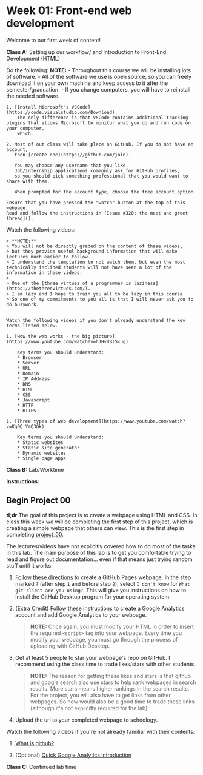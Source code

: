 # Week 01: Front-end web development

Welcome to our first week of content! 

**Class A:** Setting up our workflow/ and Introduction to Front-End Development (HTML)

Do the following:
    **NOTE:**
    - Throughout this course we will be installing lots of software.
    - All of the software we use is open source, so you can freely download it on your own machine and keep access to it after the semester/graduation.
    - If you change computers, you will have to reinstall the needed software.

    1. [Install Microsoft's VSCode](https://code.visualstudio.com/Download).
        The only difference is that VSCode contains additional tracking plugins that allows Microsoft to monitor what you do and run code on your computer,
        which.

    2. Most of out class will take place on GitHub. If you do not have an account,
       then.[create one](https://github.com/join).

       You may choose any username that you like.
       Job/internship applications commonly ask for GitHub profiles,
       so you should pick something professional that you would want to share with them.

       When prompted for the account type, choose the free account option.
    
    Ensure that you have pressed the "watch" button at the top of this webpage.
    Read and follow the instructions in [Issue #320: the meet and greet thread]().


Watch the following videos:

    > **NOTE:**
    > You will not be directly graded on the content of these videos,
    > but they provide useful background information that will make lectures much easier to follow.
    > I understand the temptation to not watch them, but even the most technically inclined students will not have seen a lot of the information in these videos.
    >
    > One of the [three virtues of a programmer is laziness](https://thethreevirtues.com/).
    > I am lazy and I hope to train you all to be lazy in this course. 
    > So one of my commitments to you all is that I will never ask you to do busywork.


    Watch the following videos if you don't already understand the key terms listed below.

    1. [How the web works - the big picture](https://www.youtube.com/watch?v=hJHvdBlSxug)

        Key terms you should understand:
        * Browser
        * Server
        * URL
        * Domain
        * IP Address
        * DNS
        * HTML
        * CSS
        * Javascript
        * HTTP
        * HTTPS

    1. [Three types of web development](https://www.youtube.com/watch?v=Kg0Q_YaQ3Gk)

        Key terms you should understand:
        * Static websites
        * Static site generator
        * Dynamic websites
        * Single page apps




**Class B:** Lab/Worktime 

**Instructions:**

## Begin Project 00

**tl;dr**
The goal of this project is to create a webpage using HTML and CSS. In class this week we will be completing the first step of this project, which is creating a simple webpage that others can view.
This is the first step in completing [project\_00](/project_00_basic_webpage/).

The lectures/videos have not explicitly covered how to do most of the tasks in this lab.
The main purpose of this lab is to get you comfortable trying to read and figure out documentation...
even if that means just trying random stuff until it works.

1. [Follow these directions](https://pages.github.com/) to create a GitHub Pages webpage.
   In the step marked `?` (after step `1` and before step `2`),
   select `I don't know` for `What git client are you using?`.
   This will give you instructions on how to install the GitHub Desktop program for your operating system.

1. (Extra Credit) [Follow these instructions](https://support.google.com/analytics/answer/1008015?hl=en) to create a Google Analytics account and add Google Analytics to your webpage.

   > **NOTE:**
   > Once again, you must modify your HTML in order to insert the required `<script>` tag into your webpage.
   > Every time you modify your webpage, you must go through the process of uploading with GitHub Desktop.

1. Get at least 5 people to star your webpage's repo on GitHub. I recommend using the class time to trade likes/stars with other students.

   > **NOTE:**
   > The reason for getting these likes and stars is that github and google search also use stars to help rank webpages in search results.
   > More stars means higher rankings in the search results.
   > For the project, you will also have to get links from other webpages.
   > So now would also be a good time to trade these links (although it's not explicitly required for the lab).

1. Upload the url to your completed webpage to schoology.

Watch the following videos if you're not already familiar with their contents:
    
1. [What is github?](https://www.youtube.com/watch?v=w3jLJU7DT5E)

1. (Optional) [Quick Google Analytics introduction](https://www.youtube.com/watch?v=RL61v47WyHs)

**Class C:**
Continued lab time






